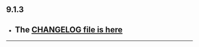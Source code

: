 ## 9.1.3

- ## The [CHANGELOG file is here](https://flutter-sound.canardoux.xyz/changelog.html)

-----------------------------------------------------------------------------------------------------------------------------------
